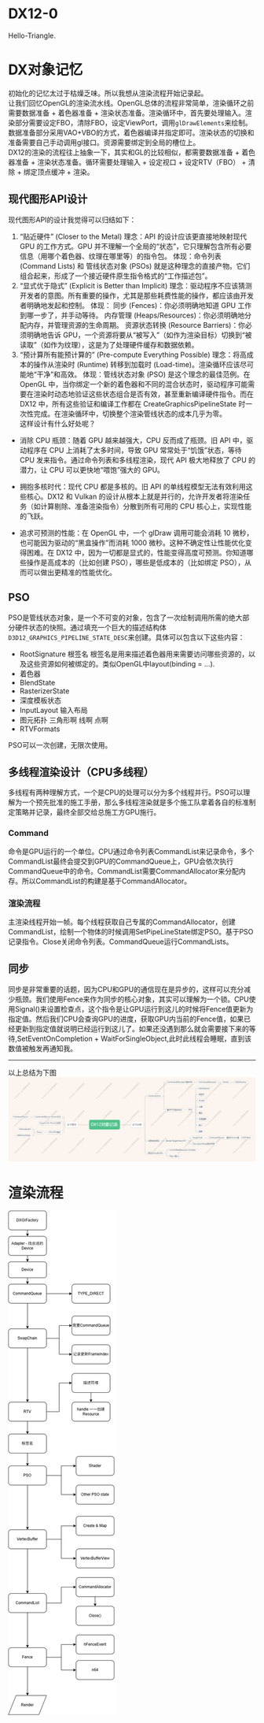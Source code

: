 # DX12-0

Hello-Triangle.

# DX对象记忆
初始化的记忆太过于枯燥乏味。所以我想从渲染流程开始记录起。\
让我们回忆OpenGL的渲染流水线。OpenGL总体的流程非常简单，渲染循环之前需要数据准备 + 着色器准备 + 渲染状态准备。渲染循环中，首先要处理输入。渲染部分需要设定FBO，清除FBO，设定ViewPort，调用`glDrawElements`来绘制。数据准备部分采用VAO+VBO的方式，着色器编译并指定即可。渲染状态的切换和准备需要自己手动调用gl接口。资源需要绑定到全局的槽位上。\
DX12的渲染的流程往上抽象一下，其实和GL的比较相似，都需要数据准备 + 着色器准备 + 渲染状态准备。循环需要处理输入 + 设定视口 + 设定RTV（FBO） + 清除 + 绑定顶点缓冲 + 渲染。

## 现代图形API设计
现代图形API的设计我觉得可以归结如下：
1. “贴近硬件” (Closer to the Metal)
理念：API 的设计应该更直接地映射现代 GPU 的工作方式。GPU 并不理解一个全局的“状态”，它只理解包含所有必要信息（用哪个着色器、纹理在哪里等）的指令包。
体现：命令列表 (Command Lists) 和 管线状态对象 (PSOs) 就是这种理念的直接产物。它们组合起来，形成了一个接近硬件原生指令格式的“工作描述包”。
2. “显式优于隐式” (Explicit is Better than Implicit)
理念：驱动程序不应该猜测开发者的意图。所有重要的操作，尤其是那些耗费性能的操作，都应该由开发者明确地发起和控制。
体现：
同步 (Fences)：你必须明确地知道 GPU 工作到哪一步了，并手动等待。
内存管理 (Heaps/Resources)：你必须明确地分配内存，并管理资源的生命周期。
资源状态转换 (Resource Barriers)：你必须明确地告诉 GPU，一个资源将要从“被写入”（如作为渲染目标）切换到“被读取”（如作为纹理），这是为了处理硬件缓存和数据依赖。
3. “预计算所有能预计算的” (Pre-compute Everything Possible)
理念：将高成本的操作从渲染时 (Runtime) 转移到加载时 (Load-time)。渲染循环应该尽可能地“干净”和高效。
体现：管线状态对象 (PSO) 是这个理念的最佳范例。在 OpenGL 中，当你绑定一个新的着色器和不同的混合状态时，驱动程序可能需要在渲染时动态地验证这些状态组合是否有效，甚至重新编译硬件指令。而在 DX12 中，所有这些验证和编译工作都在 CreateGraphicsPipelineState 时一次性完成。在渲染循环中，切换整个渲染管线状态的成本几乎为零。
\
这样设计有什么好处呢？
- 消除 CPU 瓶颈：随着 GPU 越来越强大，CPU 反而成了瓶颈。旧 API 中，驱动程序在 CPU 上消耗了太多时间，导致 GPU 常常处于“饥饿”状态，等待 CPU 发来指令。通过命令列表和多线程渲染，现代 API 极大地释放了 CPU 的潜力，让 CPU 可以更快地“喂饱”强大的 GPU。

- 拥抱多核时代：现代 CPU 都是多核的。旧 API 的单线程模型无法有效利用这些核心。DX12 和 Vulkan 的设计从根本上就是并行的，允许开发者将渲染任务（如计算剔除、准备渲染指令）分散到所有可用的 CPU 核心上，实现性能的飞跃。

- 追求可预测的性能：在 OpenGL 中，一个 glDraw 调用可能会消耗 10 微秒，也可能因为驱动的“黑盒操作”而消耗 1000 微秒。这种不确定性让性能优化变得困难。在 DX12 中，因为一切都是显式的，性能变得高度可预测。你知道哪些操作是高成本的（比如创建 PSO），哪些是低成本的（比如绑定 PSO），从而可以做出更精准的性能优化。

## PSO
PSO是管线状态对象，是一个不可变的对象，包含了一次绘制调用所需的绝大部分硬件状态的快照。通过填充一个巨大的描述结构体`D3D12_GRAPHICS_PIPELINE_STATE_DESC`来创建。具体可以包含以下这些内容：
- RootSignature 根签名
  根签名是用来描述着色器用来需要访问哪些资源的，以及这些资源如何被绑定的。类似OpenGL中layout(binding = ...).
- 着色器
- BlendState
- RasterizerState
- 深度模板状态
- InputLayout 输入布局
- 图元拓扑 三角形啊 线啊 点啊
- RTVFormats

PSO可以一次创建，无限次使用。

## 多线程渲染设计（CPU多线程）
多线程有两种理解方式，一个是CPU的处理可以分为多个线程并行。PSO可以理解为一个预先批准的施工手册，那么多线程渲染就是多个施工队拿着各自的标准制定策略并记录，最终全部交给总施工方GPU施行。
### Command
命令是GPU运行的一个单位。CPU通过命令列表CommandList来记录命令，多个CommandList最终会提交到GPU的CommandQueue上，GPU会依次执行CommandQueue中的命令。CommandList需要CommandAllocator来分配内存。所以CommandList的构建是基于CommandAllocator。
### 渲染流程
主渲染线程开始一帧。每个线程获取自己专属的CommandAllocator，创建CommandList，绘制一个物体的时候调用SetPipeLineState绑定PSO。基于PSO记录指令。Close关闭命令列表。CommandQueue运行CommandLists。

## 同步
同步是非常重要的话题，因为CPU和GPU的通信现在是异步的，这样可以充分减少瓶颈。我们使用Fence来作为同步的核心对象，其实可以理解为一个锁。CPU使用Signal()来设置检查点，这个指令是让GPU运行到这儿的时候将Fence值更新为指定值。然后我们CPU会查询GPU的进度，获取GPU内当前的Fence值，如果已经更新到指定值就说明已经运行到这儿了。如果还没遇到那么就会需要接下来的等待,SetEventOnCompletion + WaitForSingleObject,此时此线程会睡眠，直到该数值被触发再通知我。

***
以上总结为下图  
![](test.png)  

# 渲染流程
![](dx12_0.png)
